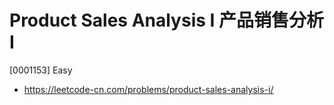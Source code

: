 # Product Sales Analysis I 产品销售分析 I

[0001153] Easy

- https://leetcode-cn.com/problems/product-sales-analysis-i/
